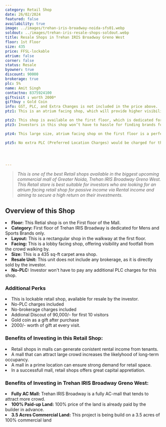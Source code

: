 ```yaml
---
category: Retail Shop
date: 26/02/2024
featured: false
availability: true
image: ../images/trehan-iris-broadway-noida-sfs01.webp
soldout: ../images/trehan-iris-resale-shops-soldout.webp
title: Resale Shops in Trehan IRIS Broadway Greno West
floor: 1st Floor
size: 435
price: FFSL-lockable
atrium: false
corner: false
status: Resale
byowner: true
discount: 90000
brokerage: true
plc: 5%
name: Amit Singh
contactno: 8375924100
giftvisit : worth 2000*
giftbuy : Gold Coin
info: GST, PLC, and Extra Changes is not included in the price above.
ptz1: This is an atrium facing shop, which will provide higher visibility and footfall. Therefore, a rental yield for this shops can be expected.

ptz2: This shop is available on the first floor, which is dedicated for Mens and Sports retail shops only.
ptz3: Investors in this shop won’t have to hassle for finding brands for renting the shop to, this hassle will be taken care by the builder only.

ptz4: This large size, atrium facing shop on the first floor is a perfect match for an established mens and sports brand. Trehan already has tied up with multiple such brand for renting shops upon opening.

ptz5: No extra PLC (Preferred Location Charges) would be charged for this shop even though the shop is atrium facing and right beside the escalators.




---
```



> _This is one of the best Retail shops available in the biggest upcoming commercial mall of Greater Noida, Trehan IRIS Broadway Greno West. This Retail store is best suitable for investors who are looking for an atrium facing retail shop for passive income via Rental income and aiming to secure a high return on their investments._

## Overview of this Shop
<li><b> Floor:</b> This Retial shop is on the First floor of the Mall.
<li><b> Category:</b> First floor of Trehan IRIS Broadway is dedicated for Mens and Sports Brands only.
<li><b> Layout:</b> This is a rectangular shop in the walkway at the first floor.
<li><b> Facing:</b> This is a lobby facing shop, offering visibility and footfall from the crowd walking by.
<li><b> Size:</b> This is a 435 sq-ft carpet area shop.
<li><b> Resale Unit:</b> This unit does not include any brokerage, as it is directly sold by the investor.
<li><b> No-PLC:</b> Investor won't have to pay any additional PLC charges for this shop.

### Additional Perks
<li> This is lockable retail shop, available for resale by the investor.
<li> No-PLC charges included
<li> No-brokerage charges included
<li> Addional Discout of 90,000/- for first 10 visitors
<li> Gold coin as a gift after purchase
<li> 2000/- worth of gift at every visit.

### Benefits of Investing in this Retail Shop:
<li> Retail shops in malls can generate conistent rental income from tenants.
<li> A mall that can attract large crowd increases the likelyhood of long-term occupancy.
<li> A mall in a prime location can ensure strong demand for retail space.
<li> In a successfull mall, retail shops offers great capital appretiation.

### Benefits of Investing in Trehan IRIS Broadway Greno West:
<li><b> Fully AC Mall:</b> Trehan IRIS Broadway is a fully AC-mall that tends to attract more crowd.
<li><b> 100% Paid-up Land:</b> 100% price of the land is already paid by the builder in advance.
<li><b> 3.5 Acres Commercial Land:</b> This project is being build on a 3.5 acres of 100% commercial land